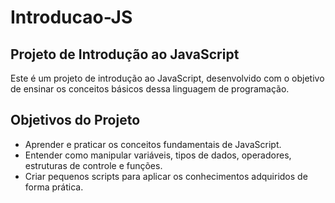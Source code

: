 # Introducao-JS

## Projeto de Introdução ao JavaScript

Este é um projeto de introdução ao JavaScript, desenvolvido com o objetivo de ensinar os conceitos básicos dessa linguagem de programação.

## Objetivos do Projeto

- Aprender e praticar os conceitos fundamentais de JavaScript.
- Entender como manipular variáveis, tipos de dados, operadores, estruturas de controle e funções.
- Criar pequenos scripts para aplicar os conhecimentos adquiridos de forma prática.
